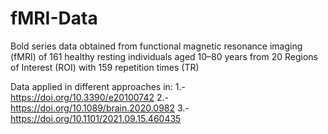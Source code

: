 # fMRI-Data
Bold series data obtained from functional magnetic resonance imaging (fMRI) of 161 healthy resting individuals aged 10–80 years from 20 Regions of Interest (ROI) with 159 repetition times (TR)

Data applied in different approaches in: 
1.- https://doi.org/10.3390/e20100742
2.- https://doi.org/10.1089/brain.2020.0982
3.- https://doi.org/10.1101/2021.09.15.460435
